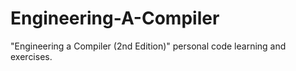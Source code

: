 # Engineering-A-Compiler
"Engineering a Compiler (2nd Edition)" personal code learning and exercises.

